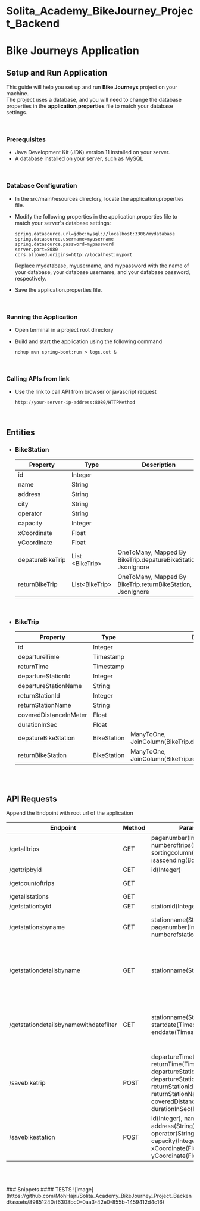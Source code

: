 # Solita_Academy_BikeJourney_Project_Backend

# Bike Journeys Application 

## Setup and Run Application

This guide will help you set up and run **Bike Journeys** project on your machine. <br>
The project uses a database, and you will need to change the database properties in the **application.properties** file to match your database settings.

<br/>

### Prerequisites
- Java Development Kit (JDK) version 11 installed on your server.
- A database installed on your server, such as MySQL

<br>

### Database Configuration

- In the src/main/resources directory, locate the application.properties file.
- Modify the following properties in the application.properties file to match your server's database settings:
    ```
    spring.datasource.url=jdbc:mysql://localhost:3306/mydatabase
    spring.datasource.username=myusername
    spring.datasource.password=mypassword
    server.port=8080
    cors.allowed.origins=http://localhost:myport

    ```

    Replace mydatabase, myusername, and mypassword with the name of your database, your database username, and your database password, respectively.

- Save the application.properties file.

<br>

### Running the Application

- Open terminal in a project root directory
- Build and start the application using the following command

    ```
    nohup mvn spring-boot:run > logs.out &
    ```
<br>

### Calling APIs from link

- Use the link to call API from browser or javascript request
    ```
    http://your-server-ip-address:8080/HTTPMethod
    ```

<br>

## Entities

- ### BikeStation

    | Property         | Type                  | Description                                                   |
    | ---------------- | --------------------- | ------------------------------------------------------------- |
    | id               | Integer               |                                                               |
    | name             | String                |                                                               |
    | address          | String                |                                                               |
    | city             | String                |                                                               |
    | operator         | String                |                                                               |
    | capacity         | Integer               |                                                               |
    | xCoordinate      | Float                 |                                                               |
    | yCoordinate      | Float                 |                                                               |
    | depatureBikeTrip | List &lt;BikeTrip&gt; | OneToMany, Mapped By BikeTrip.depatureBikeStation, JsonIgnore |
    | returnBikeTrip   | List&lt;BikeTrip&gt;  | OneToMany, Mapped By BikeTrip.returnBikeStation, JsonIgnore   |
<br>

- ### BikeTrip
    | Property               | Type        | Description                                                       |
    | ---------------------- | ----------- | ----------------------------------------------------------------- |
    | id                     | Integer     |                                                                   |
    | departureTime          | Timestamp   |                                                                   |
    | returnTime             | Timestamp   |                                                                   |
    | departureStationId     | Integer     |                                                                   |
    | departureStationName   | String      |                                                                   |
    | returnStationId        | Integer     |                                                                   |
    | returnStationName      | String      |                                                                   |
    | coveredDistanceInMeter | Float       |                                                                   |
    | durationInSec          | Float       |                                                                   |
    | depatureBikeStation    | BikeStation | ManyToOne, JoinColumn(BikeTrip.departureStationId=BikeStation.id) |
    | returnBikeStation      | BikeStation | ManyToOne, JoinColumn(BikeTrip.returnStationId=BikeStation.id)    |

<br>
<br>

## API Requests

Append the Endpoint with root url of the application

| Endpoint                               | Method | Parameters                                                                                                                                                                                                                       | Response                                                                                                                                                                                                                                                                                                                          |
| -------------------------------------- | ------ | -------------------------------------------------------------------------------------------------------------------------------------------------------------------------------------------------------------------------------- | --------------------------------------------------------------------------------------------------------------------------------------------------------------------------------------------------------------------------------------------------------------------------------------------------------------------------------- |
| /getalltrips                           | GET    | pagenumber(Integer), numberoftrips(Integer),<br> sortingcolumn(String), isascending(Boolean)                                                                                                                                     | totalPages(Integer), <br>pageContent(List&lt; BikeTrip&gt;)                                                                                                                                                                                                                                                                       |
| /gettripbyid                           | GET    | id(Integer)                                                                                                                                                                                                                      | Object&lt;BikeTrip&gt;                                                                                                                                                                                                                                                                                                            |
| /getcountoftrips                       | GET    |                                                                                                                                                                                                                                  | Count(List&lt;BikeTrip&gt;)(Integer) <br> *returns count of all BikeTrips                                                                                                                                                                                                                                                         |
| /getallstations                        | GET    |                                                                                                                                                                                                                                  | List&lt;BikeStation&gt;                                                                                                                                                                                                                                                                                                           |
| /getstationbyid                        | GET    | stationid(Integer)                                                                                                                                                                                                               | Object&lt;BikeStation&gt;                                                                                                                                                                                                                                                                                                         |
| /getstationsbyname                     | GET    | stationname(String), pagenumber(Integer), numberofstations(Integer)                                                                                                                                                              | totalPages(Integer), <br>pageContent(List&lt; BikeStation&gt;)<br> *returns BikeStation where name **starting** from requested **stationname**                                                                                                                                                                                    |
| /getstationdetailsbyname               | GET    | stationname(String)                                                                                                                                                                                                              | stationName(String), stationAddress(String),<br> departureStationAggregate{noOfStartingTrips(Integer), avgDistanceOfStartingTrips(Double)}, <br>returnStationAggregate{noOfEndingTrips(Integer), avgDistanceOfEndingTrips(Double)}, <br>  topFiveDepartureStations(List&lt;String&gt;), topFiveReturnStations(List&lt;String&gt;) |
| /getstationdetailsbynamewithdatefilter | GET    | stationname(String), startdate(Timestamp), enddate(Timestamp)                                                                                                                                                                    | stationName(String), stationAddress(String),<br> departureStationAggregate{noOfStartingTrips(Integer), avgDistanceOfStartingTrips(Double)}, <br>returnStationAggregate{noOfEndingTrips(Integer), avgDistanceOfEndingTrips(Double)}, <br>  topFiveDepartureStations(List&lt;String&gt;), topFiveReturnStations(List&lt;String&gt;) |
| /savebiketrip                          | POST   | departureTime(Timestamp), returnTime(Timestamp),<br> departureStationId(Integer), departureStationName(String),<br> returnStationId(Integer), returnStationName(String),<br> coveredDistanceInMeter(Float), durationInSec(Float) | Object&lt;BikeTrip&gt;                                                                                                                                                                                                                                                                                                            |
| /savebikestation                       | POST   | id(Integer), name(String),<br> address(String), city(String),<br> operator(String), capacity(Integer),<br> xCoordinate(Float), yCoordinate(Float)                                                                                | Object&lt;BikeStation&gt;                                                                                                                                                                                                                                                                                                         |

<br>
<br>
<br>
### Snippets
#### TESTS
![image](https://github.com/MohHajri/Solita_Academy_BikeJourney_Project_Backend/assets/89851240/f6308bc0-0aa3-42e0-855b-1459412d4c16)

